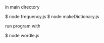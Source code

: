 in main directory

$ node frequency.js
$ node makeDictionary.js

run program with

$ node wordle.js
